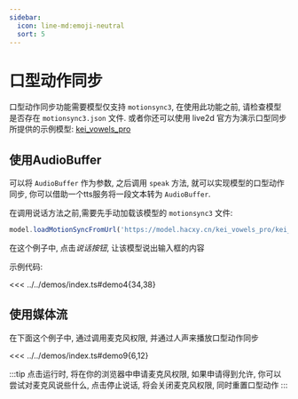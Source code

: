 ```yaml
---
sidebar:
  icon: line-md:emoji-neutral
  sort: 5
---
```


# 口型动作同步

口型动作同步功能需要模型仅支持 `motionsync3`, 在使用此功能之前, 请检查模型是否存在 `motionsync3.json` 文件. 或者你还可以使用 live2d 官方为演示口型同步所提供的示例模型: [kei_vowels_pro](https://model.hacxy.cn/kei_vowels_pro/kei_vowels_pro.model3.json)

## 使用AudioBuffer

可以将 `AudioBuffer` 作为参数, 之后调用 `speak` 方法, 就可以实现模型的口型动作同步, 你可以借助一个tts服务将一段文本转为 `AudioBuffer`.

在调用说话方法之前,需要先手动加载该模型的 `motionsync3` 文件:

```ts
model.loadMotionSyncFromUrl('https://model.hacxy.cn/kei_vowels_pro/kei_vowels_pro.motionsync3.json');
```

在这个例子中, 点击*说话按钮*, 让该模型说出输入框的内容

示例代码:

<<< ../../demos/index.ts#demo4{34,38}

<DemoModal :demo="demo4" width="100%" :style="{marginBottom: '90px'}"/>


## 使用媒体流

在下面这个例子中, 通过调用麦克风权限, 并通过人声来播放口型动作同步

<<< ../../demos/index.ts#demo9{6,12}

:::tip
点击运行时, 将在你的浏览器中申请麦克风权限, 如果申请得到允许, 你可以尝试对麦克风说些什么, 点击停止说话, 将会关闭麦克风权限, 同时重置口型动作
:::

<DemoModal :demo="demo9" width="100%" :style="{marginBottom: '90px'}"/>

<!-- <DemoModal/> -->

<script setup>
import { demo4 , demo9} from '../../demos/index.ts'
</script>
